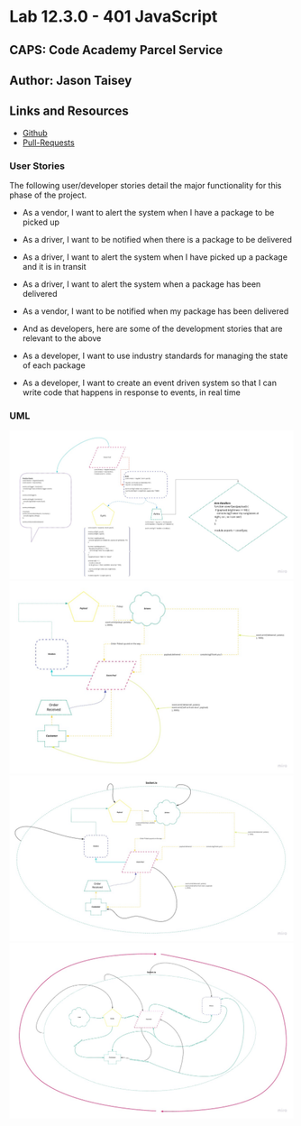 # Lab 12.3.0 - 401 JavaScript

## CAPS: Code Academy Parcel Service

## Author: Jason Taisey

## Links and Resources

- [Github](https://github.com/JTaisey389/CAPS)
- [Pull-Requests](https://github.com/JTaisey389/CAPS/pulls)

### User Stories

The following user/developer stories detail the major functionality for this phase of the project.

- As a vendor, I want to alert the system when I have a package to be picked up
- As a driver, I want to be notified when there is a package to be delivered
- As a driver, I want to alert the system when I have picked up a package and it is in transit
- As a driver, I want to alert the system when a package has been delivered
- As a vendor, I want to be notified when my package has been delivered
- And as developers, here are some of the development stories that are relevant to the above

- As a developer, I want to use industry standards for managing the state of each package
- As a developer, I want to create an event driven system so that I can write code that happens in response to events, in real time

### UML

![UML-Diagram](/assets/Lab_11_CAP_UML.jpg)
![UML-Diagram-2.0](/assets/Lab_11_CAPRevise_UML.jpg)
![UML-Diagram-2.1.1](/assets/Lab_12_CAPRevise_UML.jpg)
![UML-Diagram-3.1.1](/assets/Lab_13pt3_UML.jpg)
